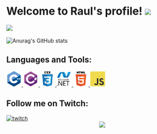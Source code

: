 <div>
  <h1 contenteditable="true">Welcome to Raul's profile! <img src="https://media.giphy.com/media/hvRJCLFzcasrR4ia7z/giphy.gif" width="45"></h1>
</div>

<img src="https://i.pinimg.com/originals/90/f5/77/90f577fc6abcd24f9a5f9f55b2d7482b.gif">

![Anurag's GitHub stats](https://github-readme-stats.vercel.app/api?username=Raul080502&theme=jolly&show_icons=true)

<h2 align="left">Languages and Tools:</h2>
<p align="left"> <a href="https://www.w3schools.com/cpp/" target="_blank" rel="noreferrer"> <img src="https://raw.githubusercontent.com/devicons/devicon/master/icons/cplusplus/cplusplus-original.svg" alt="cplusplus" width="40" height="40"/> </a> <a href="https://www.w3schools.com/cs/" target="_blank" rel="noreferrer"> <img src="https://raw.githubusercontent.com/devicons/devicon/master/icons/csharp/csharp-original.svg" alt="csharp" width="40" height="40"/> </a> <a href="https://www.w3schools.com/css/" target="_blank" rel="noreferrer"> <img src="https://raw.githubusercontent.com/devicons/devicon/master/icons/css3/css3-original-wordmark.svg" alt="css3" width="40" height="40"/> </a> <a href="https://dotnet.microsoft.com/" target="_blank" rel="noreferrer"> <img src="https://raw.githubusercontent.com/devicons/devicon/master/icons/dot-net/dot-net-original-wordmark.svg" alt="dotnet" width="40" height="40"/> </a> <a href="https://www.w3.org/html/" target="_blank" rel="noreferrer"> <img src="https://raw.githubusercontent.com/devicons/devicon/master/icons/html5/html5-original-wordmark.svg" alt="html5" width="40" height="40"/> </a> <a href="https://developer.mozilla.org/en-US/docs/Web/JavaScript" target="_blank" rel="noreferrer"> <img src="https://raw.githubusercontent.com/devicons/devicon/master/icons/javascript/javascript-original.svg" alt="javascript" width="40" height="40"/> </a> </p>
<h2>Follow me on Twitch:</h2>
<a href="https://www.twitch.tv/itz_skullwarrop_"><img src="https://img.icons8.com/color/96/000000/twitch--v2.png" alt="twitch"/></a>
<div id="header" align="center">
  <img src="https://media0.giphy.com/headers/GitHub/w8ZJLtJbmuph.gif">
</div>

